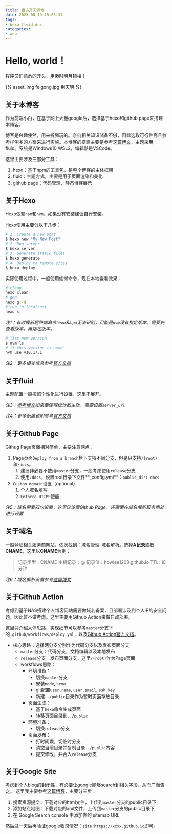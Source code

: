 ```yaml
---
title: 盘古开天辟地
date: 2023-08-19 15:05:31
tags:
- hexo,fluid,dns
categories:
- web
---
```


# Hello, world！

程序员们熟悉的开头，用秦时明月镇楼！

{% asset_img feigong.jpg 荆天明 %}

## 关于本博客

作为前端小白，在基于网上大量google后，选择基于hexo和github page来搭建本博客。

博客是兴趣使然，用来折腾玩的。奈何相关知识储备不够，因此选取可行性高且参考样例多的方案来进行实施。本博客的搭建主要是参考[这篇博文](https://blog.csdn.net/yaorongke/article/details/119089190)，主题采用fluid。系统是Windows10 WSL2，编辑器是VSCode。

这里主要涉及三部分工具：
1. hexo：基于npm的工具包，是整个博客的主体框架
2. fluid：主题方式，主要是用于页面渲染和美化
3. github page：代码管理，静态博客展示

## 关于Hexo

Hexo依赖`npm`和`nvm`，如果没有安装建议自行安装。

Hexo使用主要分以下几步：
``` bash
# 1. Create a new post
$ hexo new "My New Post"
# 2. Run server
$ hexo server
# 3. Generate static files
$ hexo generate
# 4. Deploy to remote sites
$ hexo deploy
```

实际使用过程中，一般使用偷懒命令，现在本地查看效果：
``` bash
# clean
hexo clean
# gen
hexo g -d
# run in localhost
hexo s
```

*注1：有时候新启终端命令`hexo`和`npm`无法识别，可能是`nvm`没有指定版本。需要先查看版本，再指定版本。*
``` bash
# list nvm version
$ nvm ls
# if this version is used
nvm use v18.17.1
```

*注2：更多相关信息参考[官方文档](https://hexo.io/docs/)*

## 关于fluid

主题配置一般按照个性化进行设置，这里不展开。

*注3：[参考博文](https://blog.csdn.net/yaorongke/article/details/119089190)如果要使得统计数生效，需要设置`server_url`*

*注4：更多配置说明参考[官方文档](https://fluid-dev.github.io/hexo-fluid-docs/)*

## 关于Github Page

Githug Page页面相对简单，主要注意两点：
1. Page页面`Deploy from a branch`栏下支持不同分支，但是只支持`/(root)`和`/docs`。
   1. 建议非必要不使用`master`分支，一般考虑使用`release`分支
   2. 使用`/docs`，设置root目录下文件**_config.yml**：`public_dir: docs`
2. `Custom domain`设置（optional）
   1. 个人域名填写
   2. `Enforce HTTPS`使能

*注5：域名需要双向设置，这里仅设置Github Page，还需要在域名解析服务商处进行设置*

## 关于域名

一般登陆相关服务商网站，依次找到：域名管理-域名解析。选择**A记录**或者**CNAME**，这里以**CNAME**为例：

> 记录类型：CNAME
> 主机记录：@
> 记录值：howlee1203.github.io
> TTL: 10分钟

*注6：域名解析设置参考[这篇博文](https://segmentfault.com/a/1190000011203711)*

## 关于Github Action

考虑到基于NAS搭建个人博客网站需要做域名备案，且部署涉及到个人IP的安全问题，因此暂不做考虑。这里主要用Github Action来做自动部署。

这里只介绍大体思路，实现细节可以参考`master`分支下的`.github/workflows/deploy.yml`，以及[Github Action官方文档](https://docs.github.com/en/actions)。

- 核心思路：选择两分支分别作为代码分支以及发布页面分支
  - `master`分支：代码分支，文档编辑以及本地发布
  - `release`分支：发布页面分支，这里`/(root)`作为Page页面
  - workflows思路：
    - 环境准备：
      - 切换`master`分支
      - 安装`node`, `hexo`
      - git配置`user.name`, `user.email`, `ssh key`
      - 新建`../public`目录作为暂时页面存放目录
    - 页面生成：
      - 基于`hexo`命令生成页面
      - 转移页面目录到`../public`
    - 环境准备：
      - 切换`release`分支
    - 页面发布：
      - 打时间戳，切临时分支
      - 清空当前目录并复制目录`../public`内容
      - 提交修改，并合入`release`分支

## 关于Google Site

考虑到个人blog的封闭性，有必要让google能够search到相关字段，从而广而告之。
这里我主要参考[这篇博客](https://saowu.top/blog/4tCVcic30/)，主要分三步：
1. 搜索资源提交：下载对应的html文件，上传到`master`分支的public目录下
2. 添加站点地图：下载对应的xml文件，上传到`master`分支的public目录下
3. 在 Google Search console 中添加你的 sitemap URL

然后过一天后再验证google收录情况：`site:https://xxxx.github.io`即可。